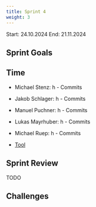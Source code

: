 ```yaml
---
title: Sprint 4
weight: 3
---
```


<title>{{.Title}}</title>

Start: 24.10.2024
End: 21.11.2024

## Sprint Goals

## Time
- Michael Stenz: h -  Commits
- Jakob Schlager: h -  Commits
- Manuel Puchner: h -  Commits
- Lukas Mayrhuber: h -  Commits
- Michael Ruep: h -  Commits

- [Tool](https://timetracking.websters.at)

## Sprint Review
TODO


## Challenges